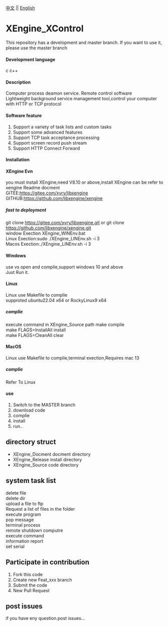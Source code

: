 [中文](README.md) ||  [English](README.en.md)  
# XEngine_XControl
This repository has a development and master branch. If you want to use it, please use the master branch

#### Development language
c c++  

#### Description
Computer process deamon service. Remote control software  
Lightweight background service management tool,control your computer with HTTP or TCP protocol  

#### Software feature
1. Support a variety of task lists and custom tasks  
2. Support some advanced features  
3. Support TCP task acceptance processing  
4. Support screen record push stream
5. Support HTTP Connect Forward

#### Installation

#### XEngine Evn
you must install XEngine,need V8.10 or above,install XEngine can be refer to xengine Readme docment  
GITEE:https://gitee.com/xyry/libxengine  
GITHUB:https://github.com/libxengine/xengine

##### fast to deployment 
git clone https://gitee.com/xyry/libxengine.git or git clone https://github.com/libxengine/xengine.git  
window Exection XEngine_WINEnv.bat   
Linux Exection:sudo ./XEngine_LINEnv.sh -i 3  
Macos Exection:./XEngine_LINEnv.sh -i 3

#### Windows
use vs open and complie,support windows 10 and above   
Just Run it.

#### Linux
Linux use Makefile to complie  
supproted ubuntu22.04 x64 or RockyLinux9 x64  

##### complie
execute command in XEngine_Source path
make complie  
make FLAGS=InstallAll install  
make FLAGS=CleanAll clear  

#### MacOS
Linux use Makefile to complie,terminal exection,Requires mac 13

##### complie
Refer To Linux

#### use

1.  Switch to the MASTER branch
2.  download code
3.  complie
4.  install
5.  run..  

## directory struct
- XEngine_Docment   docment directory
- XEngine_Release   install directory
- XEngine_Source    code    directory

## system task list
delete file  
delete dir  
upload a file to ftp  
Request a list of files in the folder  
execute program  
pop message  
terminal process  
remote shutdown computre  
execute command  
information report  
set serial  

## Participate in contribution

1. Fork this code
2. Create new Feat_xxx branch
3. Submit the code
4. New Pull Request

## post issues

if you have eny question.post issues...

